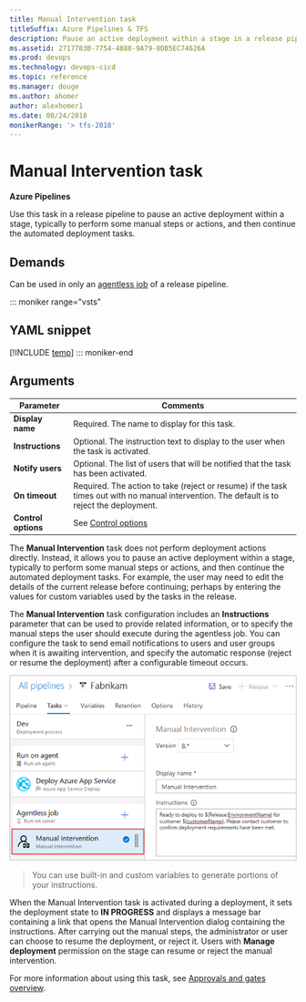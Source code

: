 ```yaml
---
title: Manual Intervention task 
titleSuffix: Azure Pipelines & TFS
description: Pause an active deployment within a stage in a release pipeline in Azure Pipelines and TFS
ms.assetid: 2717783B-7754-4888-9A79-8DB5EC74626A
ms.prod: devops
ms.technology: devops-cicd
ms.topic: reference
ms.manager: douge
ms.author: ahomer
author: alexhomer1
ms.date: 08/24/2018
monikerRange: '> tfs-2018'
---
```


# Manual Intervention task

**Azure Pipelines**

Use this task in a release pipeline to pause an active deployment within a stage,
typically to perform some manual steps or actions, and then continue the automated deployment tasks.

## Demands

Can be used in only an [agentless job](../../process/server-phases.md) of a release pipeline.

::: moniker range="vsts"
## YAML snippet
[!INCLUDE [temp](../_shared/yaml/ManualInterventionV8.md)]
::: moniker-end

## Arguments

| Parameter | Comments |
| --- | --- |
| **Display name** | Required. The name to display for this task. |
| **Instructions** | Optional. The instruction text to display to the user when the task is activated. |
| **Notify users** | Optional. The list of users that will be notified that the task has been activated. |
| **On timeout** | Required. The action to take (reject or resume) if the task times out with no manual intervention. The default is to reject the deployment. |
| **Control options** | See [Control options](../../process/tasks.md#controloptions) |

The **Manual Intervention** task does not perform deployment actions directly.
Instead, it allows you to pause an active deployment within a stage, typically to perform some
manual steps or actions, and then continue the automated deployment tasks. For example, the user may
need to edit the details of the current release before continuing; perhaps by entering the values for
custom variables used by the tasks in the release.

The **Manual Intervention** task configuration includes an **Instructions** parameter that
can be used to provide related information, or to specify the manual steps
the user should execute during the agentless job. You can configure the task to
send email notifications to users and user groups when it is awaiting intervention,
and specify the automatic response (reject or resume the deployment) after a configurable
timeout occurs.

![Configuring a Manual Intervention task](_img/maninter-use-variables.png)

> You can use built-in and custom variables to generate portions of your instructions.

When the Manual Intervention task is activated during a deployment, it sets
the deployment state to **IN PROGRESS** and displays
a message bar containing  a link that opens the Manual Intervention dialog containing the instructions.
After carrying out the manual steps, the administrator or user can choose to resume the deployment, or reject it.
Users with **Manage deployment** permission on the stage can resume or reject the manual intervention.

For more information about using this task, see [Approvals and gates overview](../../release/approvals/index.md).

